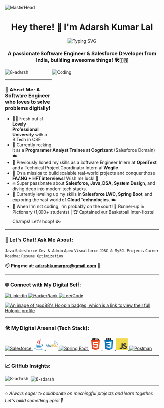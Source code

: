![MasterHead](https://www.careerguide.com/career/wp-content/uploads/2020/03/giphy-7-1024x300.gif)

<h1 align="center">Hey there! 👋 I'm Adarsh Kumar Lal</h1>
<p align="center">
  <img src="https://readme-typing-svg.demolab.com?font=Fira+Code&pause=1000&center=true&vCenter=true&width=435&lines=Programmer+%F0%9F%92%BB;Basketballer+%F0%9F%8F%80;Ambitious+Learner+%F0%9F%94%8A" alt="Typing SVG" />
</p>
<h3 align="center">A passionate Software Engineer & Salesforce Developer from India, building awesome things! 🛠️🇮🇳</h3>

<img align="right" alt="Coding" height="250" width="350" src="https://cdn.dribbble.com/users/730703/screenshots/6581243/avento.gif">

<p align="left">
  <img src="https://komarev.com/ghpvc/?username=8-adarsh&label=Profile%20views&color=0e75b6&style=flat" alt="8-adarsh" />
</p>

---

### 🎯 About Me: A Software Engineer who loves to solve problems digitally!

- 👨‍🎓 Fresh out of **Lovely Professional University** with a B.Tech in CSE!
- 💼 Currently rocking it as a **Programmer Analyst Trainee at Cognizant** (Salesforce Domain) ☁️
- 💪 Previously honed my skills as a Software Engineer Intern at **OpenText** and a Technical Project Coordinator Intern at **Wegile**
- 🚀 On a mission to build scalable real-world projects and conquer those **FAANG + HFT interviews**! Wish me luck! 🤞
- 🔥 Super passionate about **Salesforce, Java, DSA, System Design**, and diving deep into modern tech stacks.
- 🌱 Currently leveling up my skills in **Salesforce LWC, Spring Boot**, and exploring the vast world of **Cloud Technologies**. ☁️
- 🏀 When I'm not coding, I'm probably on the court! 🥈 Runner-up in Pictionary (1,000+ students) | 🏆 Captained our Basketball Inter-Hostel Champs! Let's hoop! ⛹️‍♂️

---

### 💬 Let's Chat! Ask Me About:

`Java` `Salesforce Dev & Admin` `Apex` `Visualforce` `JDBC & MySQL` `Projects` `Career Roadmap` `Resume Optimization`

📫 **Ping me at**: **adarshkumarpro@gmail.com** 📧

---

### 🌐 Connect with My Digital Self:

<p align="left">
  <a href="https://linkedin.com/in/adarsh-kumar-lal" target="blank">
    <img align="center" src="https://raw.githubusercontent.com/rahuldkjain/github-profile-readme-generator/master/src/images/icons/Social/linked-in-alt.svg" alt="LinkedIn" height="30" width="40" />
  </a>
  <a href="https://www.hackerrank.com/adarshcodes02111" target="blank">
    <img align="center" src="https://raw.githubusercontent.com/rahuldkjain/github-profile-readme-generator/master/src/images/icons/Social/hackerrank.svg" alt="HackerRank" height="30" width="40" />
  </a>
  <a href="https://leetcode.com/adarshcodes88" target="blank">
    <img align="center" src="https://raw.githubusercontent.com/rahuldkjain/github-profile-readme-generator/master/src/images/icons/Social/leet-code.svg" alt="LeetCode" height="30" width="40" />
  </a>
</p>

[![An image of @ad88's Holopin badges, which is a link to view their full Holopin profile](https://holopin.me/ad88)](https://holopin.io/@ad88)

---

### 🛠️ My Digital Arsenal (Tech Stack):

<p align="left">
  <a href="https://developer.salesforce.com" target="_blank" rel="noreferrer">
    <img src="https://www.vectorlogo.zone/logos/salesforce/salesforce-icon.svg" alt="Salesforce" width="40" height="40"/>
  </a>
  <a href="https://www.java.com" target="_blank" rel="noreferrer">
    <img src="https://raw.githubusercontent.com/devicons/devicon/master/icons/java/java-original.svg" alt="Java" width="40" height="40"/>
  </a>
  <a href="https://www.mysql.com/" target="_blank" rel="noreferrer">
    <img src="https://raw.githubusercontent.com/devicons/devicon/master/icons/mysql/mysql-original-wordmark.svg" alt="MySQL" width="40" height="40"/>
  </a>
  <a href="https://spring.io/" target="_blank" rel="noreferrer">
    <img src="https://www.vectorlogo.zone/logos/springio/springio-icon.svg" alt="Spring Boot" width="40" height="40"/>
  </a>
  <a href="https://developer.mozilla.org/en-US/docs/Web/HTML" target="_blank" rel="noreferrer">
    <img src="https://raw.githubusercontent.com/devicons/devicon/master/icons/html5/html5-original-wordmark.svg" alt="HTML5" width="40" height="40"/>
  </a>
  <a href="https://developer.mozilla.org/en-US/docs/Web/CSS" target="_blank" rel="noreferrer">
    <img src="https://raw.githubusercontent.com/devicons/devicon/master/icons/css3/css3-original-wordmark.svg" alt="CSS3" width="40" height="40"/>
  </a>
  <a href="https://developer.mozilla.org/en-US/docs/Web/JavaScript" target="_blank" rel="noreferrer">
    <img src="https://raw.githubusercontent.com/devicons/devicon/master/icons/javascript/javascript-original.svg" alt="JavaScript" width="40" height="40"/>
  </a>
  <a href="https://postman.com" target="_blank" rel="noreferrer">
    <img src="https://www.vectorlogo.zone/logos/getpostman/getpostman-icon.svg" alt="Postman" width="40" height="40"/>
  </a>
</p>

---

### 📈 GitHub Insights:

<p>
  <img align="left" src="https://github-readme-stats.vercel.app/api/top-langs?username=8-adarsh&show_icons=true&locale=en&layout=compact" alt="8-adarsh" />
</p>

<p>&nbsp;
  <img align="center" src="https://github-readme-stats.vercel.app/api?username=8-adarsh&show_icons=true&locale=en" alt="8-adarsh" />
</p>

---

⭐️ *Always eager to collaborate on meaningful projects and learn together. Let's build something epic! 🚀*
